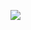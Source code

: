 ![](http://github-profile-summary-cards.vercel.app/api/cards/profile-details?username=ZephirFXEC&theme=github_dark)
